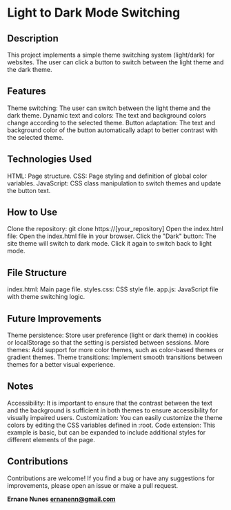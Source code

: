 # Light to Dark Mode Switching

## Description
This project implements a simple theme switching system (light/dark) for websites. The user can click a button to switch between the light theme and the dark theme.

## Features
Theme switching: The user can switch between the light theme and the dark theme.
Dynamic text and colors: The text and background colors change according to the selected theme.
Button adaptation: The text and background color of the button automatically adapt to better contrast with the selected theme.

## Technologies Used
HTML: Page structure.
CSS: Page styling and definition of global color variables.
JavaScript: CSS class manipulation to switch themes and update the button text.

## How to Use
Clone the repository: git clone https://[your_repository]
Open the index.html file: Open the index.html file in your browser.
Click the "Dark" button: The site theme will switch to dark mode. Click it again to switch back to light mode.

## File Structure
index.html: Main page file.
styles.css: CSS style file.
app.js: JavaScript file with theme switching logic.

## Future Improvements
Theme persistence: Store user preference (light or dark theme) in cookies or localStorage so that the setting is persisted between sessions.
More themes: Add support for more color themes, such as color-based themes or gradient themes.
Theme transitions: Implement smooth transitions between themes for a better visual experience.

## Notes
Accessibility: It is important to ensure that the contrast between the text and the background is sufficient in both themes to ensure accessibility for visually impaired users.
Customization: You can easily customize the theme colors by editing the CSS variables defined in :root.
Code extension: This example is basic, but can be expanded to include additional styles for different elements of the page.

## Contributions
Contributions are welcome! If you find a bug or have any suggestions for improvements, please open an issue or make a pull request.

**Ernane Nunes**
**ernanenn@gmail.com**
